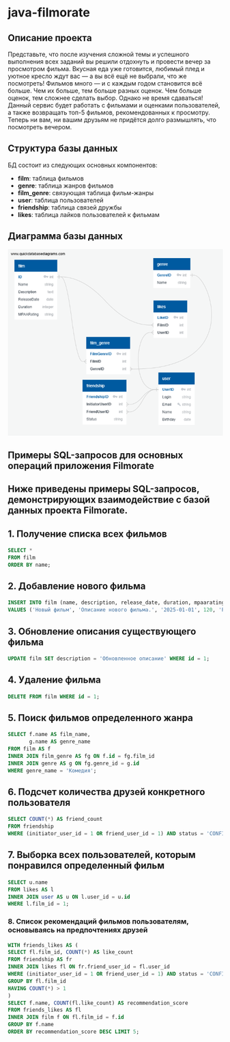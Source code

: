 # java-filmorate

## Описание проекта

Представьте, что после изучения сложной темы и успешного выполнения всех заданий вы решили отдохнуть и провести вечер за просмотром фильма. Вкусная еда уже готовится, любимый плед и уютное кресло ждут вас — а вы всё ещё не выбрали, что же посмотреть! Фильмов много — и с каждым годом становится всё больше. Чем их больше, тем больше разных оценок. Чем больше оценок, тем сложнее сделать выбор. Однако не время сдаваться! Данный сервис будет работать с фильмами и оценками пользователей, а также возвращать топ-5 фильмов, рекомендованных к просмотру. Теперь ни вам, ни вашим друзьям не придётся долго размышлять, что посмотреть вечером.

## Структура базы данных

БД состоит из следующих основных компонентов:

- **film**: таблица фильмов
- **genre**: таблица жанров фильмов
- **film_genre**: связующая таблица фильм-жанры
- **user**: таблица пользователей
- **friendship**: таблица связей дружбы
- **likes**: таблица лайков пользователей к фильмам

## Диаграмма базы данных

<img src="DBD_Filmorate.png" alt="Диаграмма базы данных" width="719"/>

## Примеры SQL-запросов для основных операций приложения Filmorate

## Ниже приведены примеры SQL-запросов, демонстрирующих взаимодействие с базой данных проекта Filmorate.

## 1. Получение списка всех фильмов

```sql
SELECT *
FROM film
ORDER BY name;
```

## 2. Добавление нового фильма

```sql
INSERT INTO film (name, description, release_date, duration, mpaarating)
VALUES ('Новый фильм', 'Описание нового фильма.', '2025-01-01', 120, 'PG-13');
```

## 3. Обновление описания существующего фильма

```sql
UPDATE film SET description = 'Обновленное описание' WHERE id = 1;
```

## 4. Удаление фильма

```sql
DELETE FROM film WHERE id = 1;
```

## 5. Поиск фильмов определенного жанра

```sql
SELECT f.name AS film_name,
       g.name AS genre_name
FROM film AS f
INNER JOIN film_genre AS fg ON f.id = fg.film_id
INNER JOIN genre AS g ON fg.genre_id = g.id
WHERE genre_name = 'Комедия';
```

## 6. Подсчет количества друзей конкретного пользователя

```sql
SELECT COUNT(*) AS friend_count
FROM friendship
WHERE (initiator_user_id = 1 OR friend_user_id = 1) AND status = 'CONFIRMED';
```

## 7. Выборка всех пользователей, которым понравился определенный фильм

```sql
SELECT u.name
FROM likes AS l
INNER JOIN user AS u ON l.user_id = u.id
WHERE l.film_id = 1;
```

### 8. Список рекомендаций фильмов пользователям, основываясь на предпочтениях друзей

```sql
WITH friends_likes AS (
SELECT fl.film_id, COUNT(*) AS like_count
FROM friendship AS fr
INNER JOIN likes fl ON fr.friend_user_id = fl.user_id
WHERE (initiator_user_id = 1 OR friend_user_id = 1) AND status = 'CONFIRMED';
GROUP BY fl.film_id
HAVING COUNT(*) > 1
)
SELECT f.name, COUNT(fl.like_count) AS recommendation_score
FROM friends_likes AS fl
INNER JOIN film f ON fl.film_id = f.id
GROUP BY f.name
ORDER BY recommendation_score DESC LIMIT 5;
```
